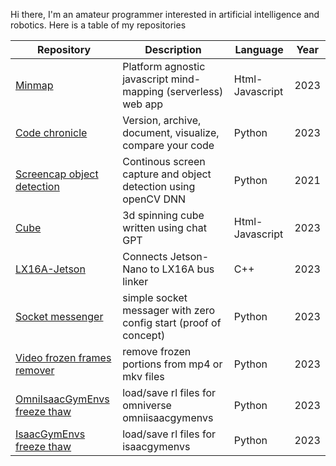 Hi there, I'm an amateur programmer interested in artificial intelligence and robotics. Here is a table of my repositories

|Repository                                                                                 |Description                                                         |Language         |Year                                        |
| ----------------------------------------------------------------------------------------- | ------------------------------------------------------------------ | --------------- |-------------------------------------------- |
|[Minmap](https://github.com/sujitvasanth/minmap)                                           | Platform agnostic javascript mind-mapping (serverless) web app     |Html-Javascript  | 2023     |
|[Code chronicle](https://github.com/sujitvasanth/CodeChronicle)                            | Version, archive, document, visualize, compare your code           |Python           | 2023     |
|[Screencap object detection](https://github.com/sujitvasanth/ContinuousScreenRecognition)  | Continous screen capture and object detection using openCV DNN     |Python           | 2021     |
|[Cube](https://github.com/sujitvasanth/cube)                                               | 3d spinning cube written using chat GPT                            |Html-Javascript  | 2023     |
|[LX16A-Jetson](https://github.com/sujitvasanth/lx16a-Jetson-in-C)                          | Connects Jetson-Nano to LX16A bus linker                           |C++              | 2023     |
|[Socket messenger](https://github.com/sujitvasanth/SocketMessenger)                        | simple socket messager with zero config start (proof of concept)   |Python           | 2023     |
|[Video frozen frames remover](https://github.com/sujitvasanth/VideoFrozenFramesRemover)    | remove frozen portions from mp4 or mkv files                       |Python           | 2023     |
|[OmniIsaacGymEnvs freeze thaw](https://github.com/sujitvasanth/OmniIsaacGymEnvs_freezethaw)| load/save rl files for omniverse omniisaacgymenvs                  |Python           | 2023     |
|[IsaacGymEnvs freeze thaw](https://github.com/sujitvasanth/IsaacGymEnvs_freezethaw)        | load/save rl files for isaacgymenvs                                |Python           | 2023     |

